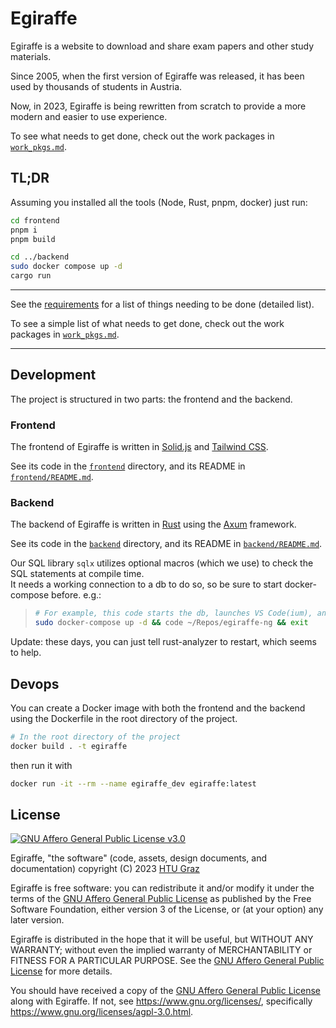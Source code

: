 # Egiraffe

Egiraffe is a website to download and share exam papers and other study materials.

Since 2005, when the first version of Egiraffe was released, it has been used by thousands of students in Austria.

Now, in 2023, Egiraffe is being rewritten from scratch to provide a more modern and easier to use experience.

To see what needs to get done, check out the work packages in [`work_pkgs.md`](design/work_pkgs.md).

## TL;DR

Assuming you installed all the tools (Node, Rust, pnpm, docker) just run:

```zsh
cd frontend
pnpm i
pnpm build

cd ../backend
sudo docker compose up -d
cargo run
```

---

See the [requirements](./design/README.md#requirements) for a list of things needing to be done (detailed list).

To see a simple list of what needs to get done, check out the work packages in [`work_pkgs.md`](design/work_pkgs.md).

---

## Development

The project is structured in two parts: the frontend and the backend.

### Frontend

The frontend of Egiraffe is written in [Solid.js](https://www.solidjs.com/) and [Tailwind CSS](https://tailwindcss.com/).

See its code in the [`frontend`](frontend) directory, and its README in [`frontend/README.md`](frontend/README.md).

### Backend

The backend of Egiraffe is written in [Rust](https://www.rust-lang.org/) using the [Axum](https://docs.rs/axum/latest/axum/) framework.

See its code in the [`backend`](backend) directory, and its README in [`backend/README.md`](backend/README.md).

Our SQL library `sqlx` utilizes optional macros (which we use) to check the SQL statements at compile time.  
It needs a working connection to a db to do so, so be sure to start docker-compose before. e.g.:

> ```zsh
> # For example, this code starts the db, launches VS Code(ium), and exits the shell
> sudo docker-compose up -d && code ~/Repos/egiraffe-ng && exit
> ```

<!-- TODO: Which context? I don't understand -->

Update: these days, you can just tell rust-analyzer to restart, which seems to help.

## Devops

You can create a Docker image with both the frontend and the backend using the Dockerfile in the root directory of the project.

```zsh
# In the root directory of the project
docker build . -t egiraffe
```

then run it with

```zsh
docker run -it --rm --name egiraffe_dev egiraffe:latest
```

## License

[![GNU Affero General Public License v3.0](https://www.gnu.org/graphics/agplv3-with-text-162x68.png)](https://www.gnu.org/licenses/agpl-3.0.html)

Egiraffe, "the software" (code, assets, design documents, and documentation) copyright (C) 2023 [HTU Graz](https://htugraz.at/)

Egiraffe is free software: you can redistribute it and/or modify it under the terms of the [GNU Affero General Public License](/LICENSE.md) as published by the Free Software Foundation, either version 3 of the License, or (at your option) any later version.

Egiraffe is distributed in the hope that it will be useful, but WITHOUT ANY WARRANTY; without even the implied warranty of MERCHANTABILITY or FITNESS FOR A PARTICULAR PURPOSE. See the [GNU Affero General Public License](/LICENSE.md) for more details.

You should have received a copy of the [GNU Affero General Public License](/LICENSE.md) along with Egiraffe. If not, see <https://www.gnu.org/licenses/>, specifically <https://www.gnu.org/licenses/agpl-3.0.html>.
